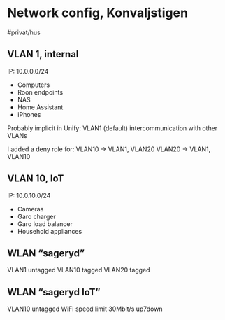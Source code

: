 # Network config, Konvaljstigen
#privat/hus


## VLAN 1, internal
IP: 10.0.0.0/24

- Computers
- Roon endpoints
- NAS
- Home Assistant
- iPhones

Probably implicit in Unify: 
VLAN1 (default) intercommunication with other VLANs

I added a deny role for:
VLAN10 -> VLAN1, VLAN20
VLAN20 -> VLAN1, VLAN10


## VLAN 10, IoT
IP: 10.0.10.0/24

- Cameras
- Garo charger
- Garo load balancer
- Household appliances

## WLAN “sageryd”
VLAN1 untagged
VLAN10 tagged
VLAN20 tagged

## WLAN “sageryd IoT”
VLAN10 untagged
WiFi speed limit 30Mbit/s up7down
